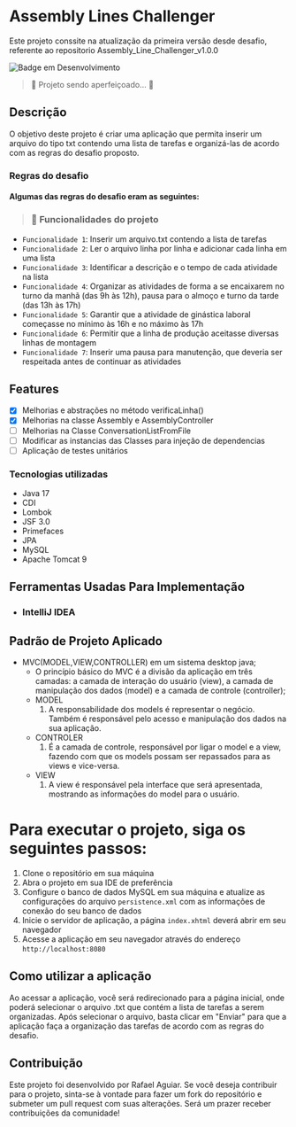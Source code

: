 
# Assembly Lines Challenger
Este projeto conssite na atualização da primeira versão desde desafio, 
referente ao repositorio Assembly_Line_Challenger_v1.0.0


![Badge em Desenvolvimento](http://img.shields.io/static/v1?label=STATUS&message=EM%20DESENVOLVIMENTO&color=GREEN&style=for-the-badge)
> 🚧  Projeto sendo aperfeiçoado...  🚧

## Descrição

O objetivo deste projeto é criar uma aplicação que permita inserir um arquivo do tipo txt contendo uma 
lista de tarefas e organizá-las de acordo com as regras do desafio proposto.

### Regras do desafio

#### Algumas das regras do desafio eram as seguintes:

>### :hammer: Funcionalidades do projeto
- `Funcionalidade 1`: Inserir um arquivo.txt contendo a lista de tarefas
- `Funcionalidade 2`: Ler o arquivo linha por linha e adicionar cada linha em uma lista
- `Funcionalidade 3`: Identificar a descrição e o tempo de cada atividade na lista
- `Funcionalidade 4`: Organizar as atividades de forma a se encaixarem no turno da manhã (das 9h às 12h), pausa para o almoço e turno da tarde (das 13h às 17h)
- `Funcionalidade 5`: Garantir que a atividade de ginástica laboral começasse no mínimo às 16h e no máximo às 17h
- `Funcionalidade 6`: Permitir que a linha de produção aceitasse diversas linhas de montagem
- `Funcionalidade 7`: Inserir uma pausa para manutenção, que deveria ser respeitada antes de continuar as atividades


## Features

- [x] Melhorias e abstrações no método verificaLinha()
- [x] Melhorias na classe Assembly e AssemblyController
- [ ] Melhorias na Classe ConversationListFromFile
- [ ] Modificar as instancias das Classes para injeção de dependencias
- [ ] Aplicação de testes unitários

### Tecnologias utilizadas

- Java 17
- CDI
- Lombok
- JSF 3.0
- Primefaces
- JPA
- MySQL
- Apache Tomcat 9


## Ferramentas Usadas Para Implementação
* ### IntelliJ IDEA

## Padrão de Projeto Aplicado
* MVC(MODEL,VIEW,CONTROLLER) em um sistema desktop java;
    * O princípio básico do MVC é a divisão da aplicação em três camadas: a camada de interação do usuário (view), a camada de manipulação dos dados (model) e a camada de            controle (controller);
    * MODEL
        1. A responsabilidade dos models é representar o negócio. Também é responsável pelo acesso e manipulação dos dados na sua aplicação.
    * CONTROLER
        1. É a camada de controle, responsável por ligar o model e a view, fazendo com que os models possam ser repassados para as views e vice-versa.
    * VIEW
        1. A view é responsável pela interface que será apresentada, mostrando as informações do model para o usuário.


# Para executar o projeto, siga os seguintes passos:

1. Clone o repositório em sua máquina
2. Abra o projeto em sua IDE de preferência
3. Configure o banco de dados MySQL em sua máquina e atualize as configurações do arquivo `persistence.xml` com as informações de conexão do seu banco de dados
4. Inicie o servidor de aplicação, a página `index.xhtml` deverá abrir em seu navegador
5. Acesse a aplicação em seu navegador através do endereço `http://localhost:8080`

## Como utilizar a aplicação

Ao acessar a aplicação, você será redirecionado para a página inicial, onde poderá selecionar o arquivo .txt que contém a lista de tarefas a serem organizadas. Após selecionar o arquivo, basta clicar em "Enviar" para que a aplicação faça a organização das tarefas de acordo com as regras do desafio.

## Contribuição

Este projeto foi desenvolvido por Rafael Aguiar. Se você deseja contribuir para o projeto, sinta-se à vontade para fazer um fork do repositório e submeter um pull request com suas alterações. Será um prazer receber contribuições da comunidade!

